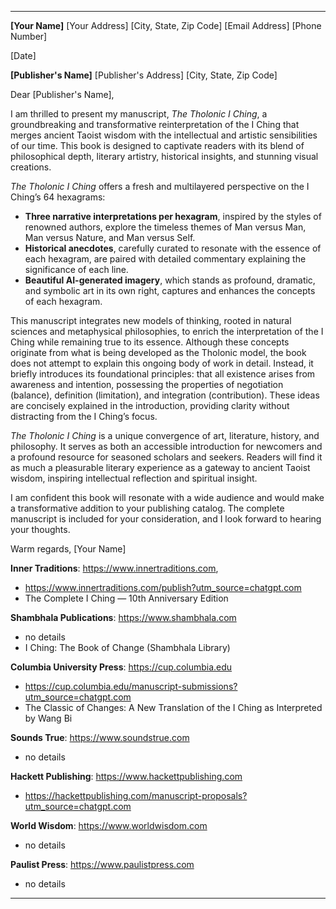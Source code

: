 

------

**[Your Name]**
[Your Address]
[City, State, Zip Code]
[Email Address]
[Phone Number]

[Date]

**[Publisher's Name]**
[Publisher's Address]
[City, State, Zip Code]

Dear [Publisher's Name],

I am thrilled to present my manuscript, *The Tholonic I Ching*, a groundbreaking and transformative reinterpretation of the I Ching that merges ancient Taoist wisdom with the intellectual and artistic sensibilities of our time. This book is designed to captivate readers with its blend of philosophical depth, literary artistry, historical insights, and stunning visual creations.

*The Tholonic I Ching* offers a fresh and multilayered perspective on the I Ching’s 64 hexagrams:

- **Three narrative interpretations per hexagram**, inspired by the styles of renowned authors, explore the timeless themes of Man versus Man, Man versus Nature, and Man versus Self.
- **Historical anecdotes**, carefully curated to resonate with the essence of each hexagram, are paired with detailed commentary explaining the significance of each line.
- **Beautiful AI-generated imagery**, which stands as profound, dramatic, and symbolic art in its own right, captures and enhances the concepts of each hexagram.

This manuscript integrates new models of thinking, rooted in natural sciences and metaphysical philosophies, to enrich the interpretation of the I Ching while remaining true to its essence. Although these concepts originate from what is being developed as the Tholonic model, the book does not attempt to explain this ongoing body of work in detail. Instead, it briefly introduces its foundational principles: that all existence arises from awareness and intention, possessing the properties of negotiation (balance), definition (limitation), and integration (contribution). These ideas are concisely explained in the introduction, providing clarity without distracting from the I Ching’s focus.

*The Tholonic I Ching* is a unique convergence of art, literature, history, and philosophy. It serves as both an accessible introduction for newcomers and a profound resource for seasoned scholars and seekers. Readers will find it as much a pleasurable literary experience as a gateway to ancient Taoist wisdom, inspiring intellectual reflection and spiritual insight.

I am confident this book will resonate with a wide audience and would make a transformative addition to your publishing catalog. The complete manuscript is included for your consideration, and I look forward to hearing your thoughts.

Warm regards,
[Your Name]



**Inner Traditions**: https://www.innertraditions.com,

- https://www.innertraditions.com/publish?utm_source=chatgpt.com
- The Complete I Ching — 10th Anniversary Edition

**Shambhala Publications**: https://www.shambhala.com

- no details
- I Ching: The Book of Change (Shambhala Library)

**Columbia University Press**: https://cup.columbia.edu

- https://cup.columbia.edu/manuscript-submissions?utm_source=chatgpt.com
- The Classic of Changes: A New Translation of the I Ching as Interpreted by Wang Bi




**Sounds True**: https://www.soundstrue.com

- no details

**Hackett Publishing**: https://www.hackettpublishing.com

- https://hackettpublishing.com/manuscript-proposals?utm_source=chatgpt.com

**World Wisdom**: https://www.worldwisdom.com

- no details

**Paulist Press**: https://www.paulistpress.com

- no details





------

